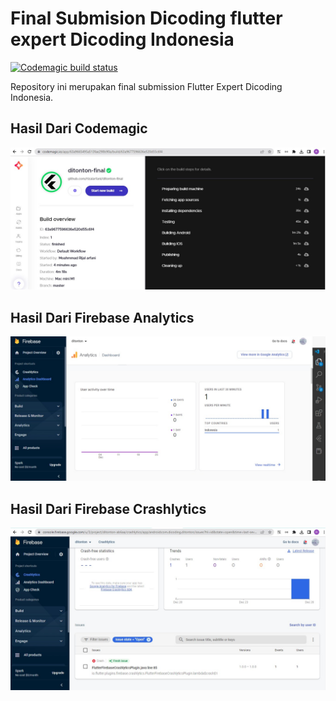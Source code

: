 # Final Submision Dicoding flutter expert Dicoding Indonesia

[![Codemagic build status](https://api.codemagic.io/apps/63a9665495a513fae298b90a/63a9665495a513fae298b909/status_badge.svg)](https://codemagic.io/apps/63a9665495a513fae298b90a/63a9665495a513fae298b909/latest_build)

Repository ini merupakan final submission Flutter Expert Dicoding Indonesia.

## Hasil Dari Codemagic

<img src="codemagic.jpg" title="Code Magic">

## Hasil Dari Firebase Analytics

<img src="firebase_analytics.jpeg" title="Firebase Analytics">

## Hasil Dari Firebase Crashlytics

<img src="firebase_crashlytics.jpg" title="Firebase Crashlytics">
